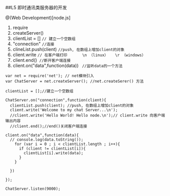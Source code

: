 ##L5 即时通讯类服务器的开发

@(Web Development)[node.js]

1. require
2. createServer()
3. clientList = []   `// 建立一个空数组`
4. "connection"  `//连接`
5. clineList.push(client) `//push, 在数组上增加client的对象`
6. client.write `// 在客户端打印   `
`	\n （linux）   \r （windows）`
7. client.end()` //断开客户端连接`
8. client.on("data",function(data))   ` //监听data的一个方法`


```
var net = require('net'); // net模块引入
var ChatServer = net.createServer(); //net.createSerer() 方法

clientList = [];//建立一个空数组

ChatServer.on("connection",function(client){
  clientList.push(client); //push, 在数组上增加client的对象
  client.write('Welcome to my chat Server...\n');
  //client.write('Hello World! Hello node.\n');// client.write 向客户端输出内容
  //client.end();//end()关闭客户端连接

client.on("data",function(data){
  // console.log(data.toString());
    for (var i = 0 ; i < clientList.length ; i++){
      if (client != clientList[i]){
        clientList[i].write(data);
      }
    }

  })

});

ChatServer.listen(9000);

```
